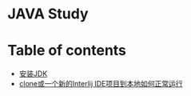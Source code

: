 JAVA Study
==

# Table of contents
* [安装JDK](./README/install_JDK.md "安装JDK")  
* [clone或一个新的Interlij IDE项目到本地如何正常运行](./README/Interlij_IDE_open_new_clone_project.md "clone或一个新的Interlij IDE项目到本地如何正常运行")
